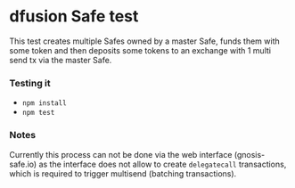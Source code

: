 # dfusion Safe test

This test creates multiple Safes owned by a master Safe, funds them with some token and then deposits some tokens to an exchange with 1 multi send tx via the master Safe.

### Testing it
- `npm install`
- `npm test`

### Notes
Currently this process can not be done via the web interface (gnosis-safe.io) as the interface does not allow to create `delegatecall` transactions, which is required to trigger multisend (batching transactions).